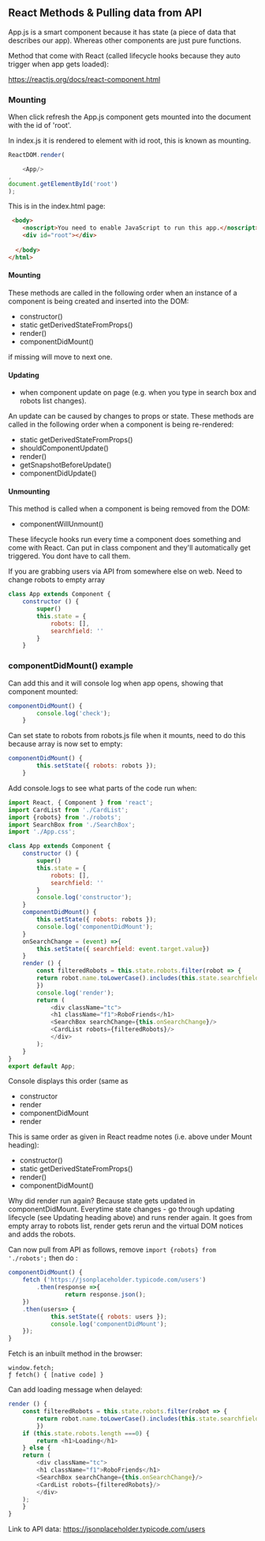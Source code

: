 ## React Methods & Pulling data from API ##
App.js is a smart component because it has state (a piece of data that describes our app). Whereas other components are just pure functions.

Method that come with React (called lifecycle hooks because they auto trigger when app gets loaded):

https://reactjs.org/docs/react-component.html

### Mounting ###

When click refresh the App.js component gets mounted into the document with the id of 'root'.

In index.js it is rendered to element with id root, this is known as mounting. 
```javascript
ReactDOM.render(

	<App/>
,
document.getElementById('root')
);
```
This is in the index.html page:

```html
 <body>
    <noscript>You need to enable JavaScript to run this app.</noscript>
    <div id="root"></div>
   
  </body>
</html>
```
#### Mounting ####
These methods are called in the following order when an instance of a component is being created and inserted into the DOM:

* constructor()
* static getDerivedStateFromProps()
* render()
* componentDidMount()

if missing will move to next one. 

#### Updating ####
- when component update on page (e.g. when you type in search box and robots list changes).

An update can be caused by changes to props or state. These methods are called in the following order when a component is being re-rendered:

* static getDerivedStateFromProps()
* shouldComponentUpdate()
* render()
* getSnapshotBeforeUpdate()
* componentDidUpdate()

#### Unmounting ####
This method is called when a component is being removed from the DOM:

* componentWillUnmount()

These lifecycle hooks run every time a component does something and come with React. Can put in class component and they'll automatically get triggered. You dont have to call them. 


If you are grabbing users via API from somewhere else on web. Need to change robots to empty array

```javascript
class App extends Component {
	constructor () {
		super()
		this.state = {
			robots: [],
			searchfield: ''
		}
	}
```

### componentDidMount() example ###

Can add this and it will console log when app opens, showing that component mounted:

```javascript
componentDidMount() {
		console.log('check');
	}
```
Can set state to robots from robots.js file when it mounts, need to do this because array is now set to empty: 

```javascript
componentDidMount() {
		this.setState({ robots: robots });
	}	
```

Add console.logs to see what parts of the code run when: 

```javascript
import React, { Component } from 'react';
import CardList from './CardList';
import {robots} from './robots';
import SearchBox from './SearchBox';
import './App.css';

class App extends Component {
	constructor () {
		super()
		this.state = {
			robots: [],
			searchfield: ''
		}
		console.log('constructor');
	}
	componentDidMount() {
		this.setState({ robots: robots });
		console.log('componentDidMount');
	}
	onSearchChange = (event) =>{
		this.setState({ searchfield: event.target.value})	
	}
	render () {
		const filteredRobots = this.state.robots.filter(robot => {
		return robot.name.toLowerCase().includes(this.state.searchfield.toLowerCase())
		})
		console.log('render');
		return (
			<div className="tc">
			<h1 className="f1">RoboFriends</h1>
			<SearchBox searchChange={this.onSearchChange}/>
			<CardList robots={filteredRobots}/>
			</div>
		);
	}
}
export default App;
```
Console displays this order (same as  

* constructor
* render
* componentDidMount
* render

This is same order as given in React readme notes (i.e. above under Mount heading):

* constructor()
* static getDerivedStateFromProps()
* render()
* componentDidMount()

Why did render run again? Because state gets updated in componentDidMount. Everytime state changes - go through updating lifecycle (see Updating heading above) and runs render again. It goes from empty array to robots list, render gets rerun and the virtual DOM notices and adds the robots.

Can now pull from API as follows, remove ```import {robots} from './robots';``` then do : 

```javascript
componentDidMount() {
	fetch ('https://jsonplaceholder.typicode.com/users')
		.then(response =>{
				return response.json();
	})
	.then(users=> {
			this.setState({ robots: users });
			console.log('componentDidMount');
	});
}
```
Fetch is an inbuilt method in the browser:
```
window.fetch;
ƒ fetch() { [native code] }
```
Can add loading message when delayed: 
```javascript
render () {			
	const filteredRobots = this.state.robots.filter(robot => {
		return robot.name.toLowerCase().includes(this.state.searchfield.toLowerCase())
		})
	if (this.state.robots.length ===0) {
		return <h1>Loading</h1>
	} else {
	return (
		<div className="tc">
		<h1 className="f1">RoboFriends</h1>
		<SearchBox searchChange={this.onSearchChange}/>
		<CardList robots={filteredRobots}/>
		</div>
	);
	}
}
```

Link to API data:
https://jsonplaceholder.typicode.com/users
